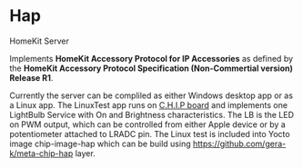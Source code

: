 # Hap
HomeKit Server

Implements __HomeKit Accessory Protocol for IP Accessories__ as defined by the __HomeKit Accessory Protocol Specification (Non-Commertial version) Release R1__.

Currently the server can be compliled as either Windows desktop app or as a Linux app.
The LinuxTest app runs on [C.H.I.P board]( https://getchip.com/pages/chip) and implements one LightBulb Service with On and Brightness characteristics. The LB is the LED on PWM output, which can be controlled from either Apple device or by a potentiometer attached to LRADC pin. The Linux test is included into Yocto image chip-image-hap which can be build using https://github.com/gera-k/meta-chip-hap layer.
